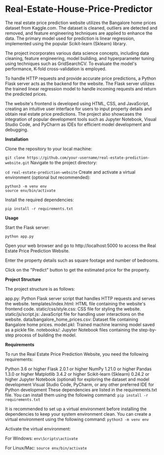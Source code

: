 # Real-Estate-House-Price-Predictor

The real estate price prediction website utilizes the Bangalore home prices dataset from Kaggle.com. The dataset is cleaned, outliers are detected and removed, and feature engineering techniques are applied to enhance the data. The primary model used for prediction is linear regression, implemented using the popular Scikit-learn (Sklearn) library.

The project incorporates various data science concepts, including data cleaning, feature engineering, model building, and hyperparameter tuning using techniques such as GridSearchCV. To evaluate the model's performance, K-fold cross-validation is employed.

To handle HTTP requests and provide accurate price predictions, a Python Flask server acts as the backend for the website. The Flask server utilizes the trained linear regression model to handle incoming requests and return the predicted prices.

The website's frontend is developed using HTML, CSS, and JavaScript, creating an intuitive user interface for users to input property details and obtain real estate price predictions. The project also showcases the integration of popular development tools such as Jupyter Notebook, Visual Studio Code, and PyCharm as IDEs for efficient model development and debugging.

**Installation**

Clone the repository to your local machine:

```git clone https://github.com/your-username/real-estate-prediction-website.git```
Navigate to the project directory:

```cd real-estate-prediction-website```
Create and activate a virtual environment (optional but recommended):

```
python3 -m venv env
source env/bin/activate
```

Install the required dependencies:

```pip install -r requirements.txt```

**Usage**

Start the Flask server:

```python app.py```

Open your web browser and go to http://localhost:5000 to access the Real Estate Price Prediction Website.

Enter the property details such as square footage and number of bedrooms.

Click on the "Predict" button to get the estimated price for the property.

**Project Structure**

The project structure is as follows:

app.py: Python Flask server script that handles HTTP requests and serves the website.
templates/index.html: HTML file containing the website's frontend code.
static/css/style.css: CSS file for styling the website.
static/js/script.js: JavaScript file for handling user interactions on the website.
data/bangalore_home_prices.csv: Dataset file containing Bangalore home prices.
model.pkl: Trained machine learning model saved as a pickle file.
notebooks/: Jupyter Notebook files containing the step-by-step process of building the model.

**Requirements**

To run the Real Estate Price Prediction Website, you need the following requirements:

Python 3.6 or higher
Flask 2.0.1 or higher
NumPy 1.21.0 or higher
Pandas 1.3.0 or higher
Matplotlib 3.4.2 or higher
Scikit-learn (Sklearn) 0.24.2 or higher
Jupyter Notebook (optional) for exploring the dataset and model development
Visual Studio Code, PyCharm, or any other preferred IDE for Python development
These dependencies are listed in the requirements.txt file. You can install them using the following command:
```pip install -r requirements.txt```

It is recommended to set up a virtual environment before installing the dependencies to keep your system environment clean. You can create a virtual environment using the following command:
```python3 -m venv env```

Activate the virtual environment:

For Windows:
```env\Scripts\activate```

For Linux/Mac:
```source env/bin/activate```


